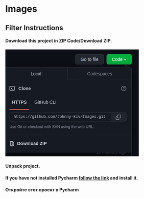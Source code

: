 <h1>Images</h1> 
<h2>Filter Instructions</h2>
<h4>Download this project in ZIP Code/Download ZIP.</h4>

![re.png](re.png)

<h4>Unpack project.</h4>

<h4>If you have not installed Pycharm <a href="https://www.jetbrains.com/pycharm/">follow the link</a> and install it.</h4> 

<h4>Откройте этот проект в Pycharm</h4>